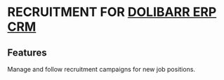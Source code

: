 # RECRUITMENT FOR [DOLIBARR ERP CRM](https://www.powererp.org)

## Features

Manage and follow recruitment campaigns for new job positions.
